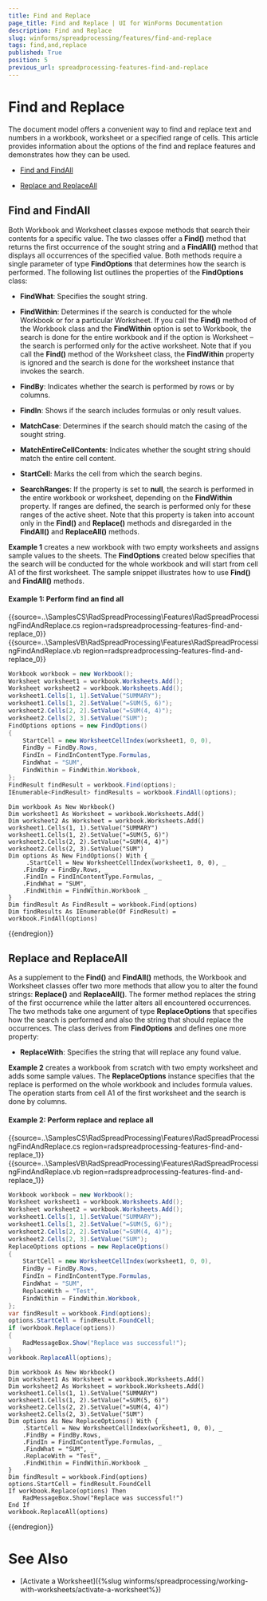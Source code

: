 ```yaml
---
title: Find and Replace
page_title: Find and Replace | UI for WinForms Documentation
description: Find and Replace
slug: winforms/spreadprocessing/features/find-and-replace
tags: find,and,replace
published: True
position: 5
previous_url: spreadprocessing-features-find-and-replace
---
```


# Find and Replace

The document model offers a convenient way to find and replace text and numbers in a workbook, worksheet or a specified range of cells. This article provides information about the options of the find and replace features and demonstrates how they can be used.

* [Find and FindAll](#find-and-findall)

* [Replace and ReplaceAll](#replace-and-replaceall)

## Find and FindAll

Both Workbook and Worksheet classes expose methods that search their contents for a specific value. The two classes offer a __Find()__ method that returns the first occurrence of the sought string and a __FindAll()__ method that displays all occurrences of the specified value. Both methods require a single parameter of type __FindOptions__ that determines how the search is performed. The following list outlines the properties of the __FindOptions__ class:
        

* __FindWhat__: Specifies the sought string.
            

* __FindWithin__: Determines if the search is conducted for the whole Workbook or for a particular Worksheet. If you call the __Find()__ method of the Workbook class and the __FindWithin__ option is set to Workbook, the search is done for the entire workbook and if the option is Worksheet – the search is performed only for the active worksheet. Note that if you call the __Find()__ method of the Worksheet class, the __FindWithin__ property is ignored and the search is done for the worksheet instance that invokes the search.
            

* __FindBy__: Indicates whether the search is performed by rows or by columns.
            

* __FindIn__: Shows if the search includes formulas or only result values.
            

* __MatchCase__: Determines if the search should match the casing of the sought string.
            

* __MatchEntireCellContents__: Indicates whether the sought string should match the entire cell content.
            

* __StartCell__: Marks the cell from which the search begins.
            

* __SearchRanges__: If the property is set to __null__, the search is performed in the entire workbook or worksheet, depending on the __FindWithin__ property. If ranges are defined, the search is performed only for these ranges of the active sheet. Note that this property is taken into account only in the __Find()__ and __Replace()__ methods and disregarded in the __FindAll()__ and __ReplaceAll()__ methods.
            

__Example 1__ creates a new workbook with two empty worksheets and assigns sample values to the sheets. The __FindOptions__ created below specifies that the search will be conducted for the whole workbook and will start from cell A1 of the first worksheet. The sample snippet illustrates how to use __Find()__ and __FindAll()__ methods.

#### Example 1: Perform find an find all

{{source=..\SamplesCS\RadSpreadProcessing\Features\RadSpreadProcessingFindAndReplace.cs region=radspreadprocessing-features-find-and-replace_0}} 
{{source=..\SamplesVB\RadSpreadProcessing\Features\RadSpreadProcessingFindAndReplace.vb region=radspreadprocessing-features-find-and-replace_0}} 

````C#
Workbook workbook = new Workbook();
Worksheet worksheet1 = workbook.Worksheets.Add();
Worksheet worksheet2 = workbook.Worksheets.Add();
worksheet1.Cells[1, 1].SetValue("SUMMARY");
worksheet1.Cells[1, 2].SetValue("=SUM(5, 6)");
worksheet2.Cells[2, 2].SetValue("=SUM(4, 4)");
worksheet2.Cells[2, 3].SetValue("SUM");
FindOptions options = new FindOptions()
{
    StartCell = new WorksheetCellIndex(worksheet1, 0, 0),
    FindBy = FindBy.Rows,
    FindIn = FindInContentType.Formulas,
    FindWhat = "SUM",
    FindWithin = FindWithin.Workbook,
};
FindResult findResult = workbook.Find(options);
IEnumerable<FindResult> findResults = workbook.FindAll(options);

````
````VB.NET
Dim workbook As New Workbook()
Dim worksheet1 As Worksheet = workbook.Worksheets.Add()
Dim worksheet2 As Worksheet = workbook.Worksheets.Add()
worksheet1.Cells(1, 1).SetValue("SUMMARY")
worksheet1.Cells(1, 2).SetValue("=SUM(5, 6)")
worksheet2.Cells(2, 2).SetValue("=SUM(4, 4)")
worksheet2.Cells(2, 3).SetValue("SUM")
Dim options As New FindOptions() With { _
     .StartCell = New WorksheetCellIndex(worksheet1, 0, 0), _
    .FindBy = FindBy.Rows, _
    .FindIn = FindInContentType.Formulas, _
    .FindWhat = "SUM", _
    .FindWithin = FindWithin.Workbook _
}
Dim findResult As FindResult = workbook.Find(options)
Dim findResults As IEnumerable(Of FindResult) = workbook.FindAll(options)

````

{{endregion}} 

## Replace and ReplaceAll

As a supplement to the __Find()__ and __FindAll()__ methods, the Workbook and Worksheet classes offer two more methods that allow you to alter the found strings: __Replace()__ and __ReplaceAll()__. The former method replaces the string of the first occurrence while the latter alters all encountered occurrences. The two methods take one argument of type __ReplaceOptions__ that specifies how the search is performed and also the string that should replace the occurrences. The class derives from __FindOptions__ and defines one more property:
        
* __ReplaceWith__: Specifies the string that will replace any found value.

__Example 2__ creates a workbook from scratch with two empty worksheet and adds some sample values. The __ReplaceOptions__ instance specifies that the replace is performed on the whole workbook and includes formula values. The operation starts from cell A1 of the first worksheet and the search is done by columns.

#### Example 2: Perform replace and replace all

{{source=..\SamplesCS\RadSpreadProcessing\Features\RadSpreadProcessingFindAndReplace.cs region=radspreadprocessing-features-find-and-replace_1}} 
{{source=..\SamplesVB\RadSpreadProcessing\Features\RadSpreadProcessingFindAndReplace.vb region=radspreadprocessing-features-find-and-replace_1}} 

````C#
Workbook workbook = new Workbook();
Worksheet worksheet1 = workbook.Worksheets.Add();
Worksheet worksheet2 = workbook.Worksheets.Add();
worksheet1.Cells[1, 1].SetValue("SUMMARY");
worksheet1.Cells[1, 2].SetValue("=SUM(5, 6)");
worksheet2.Cells[2, 2].SetValue("=SUM(4, 4)");
worksheet2.Cells[2, 3].SetValue("SUM");
ReplaceOptions options = new ReplaceOptions()
{
    StartCell = new WorksheetCellIndex(worksheet1, 0, 0),
    FindBy = FindBy.Rows,
    FindIn = FindInContentType.Formulas,
    FindWhat = "SUM",
    ReplaceWith = "Test",
    FindWithin = FindWithin.Workbook,
};
var findResult = workbook.Find(options);
options.StartCell = findResult.FoundCell;
if (workbook.Replace(options))
{
    RadMessageBox.Show("Replace was successful!");
}
workbook.ReplaceAll(options);

````
````VB.NET
Dim workbook As New Workbook()
Dim worksheet1 As Worksheet = workbook.Worksheets.Add()
Dim worksheet2 As Worksheet = workbook.Worksheets.Add()
worksheet1.Cells(1, 1).SetValue("SUMMARY")
worksheet1.Cells(1, 2).SetValue("=SUM(5, 6)")
worksheet2.Cells(2, 2).SetValue("=SUM(4, 4)")
worksheet2.Cells(2, 3).SetValue("SUM")
Dim options As New ReplaceOptions() With { _
    .StartCell = New WorksheetCellIndex(worksheet1, 0, 0), _
    .FindBy = FindBy.Rows, _
    .FindIn = FindInContentType.Formulas, _
    .FindWhat = "SUM", _
    .ReplaceWith = "Test", _
    .FindWithin = FindWithin.Workbook _
}
Dim findResult = workbook.Find(options)
options.StartCell = findResult.FoundCell
If workbook.Replace(options) Then
    RadMessageBox.Show("Replace was successful!")
End If
workbook.ReplaceAll(options)

````

{{endregion}} 

# See Also

 * [Activate a Worksheet]({%slug winforms/spreadprocessing/working-with-worksheets/activate-a-worksheet%})
